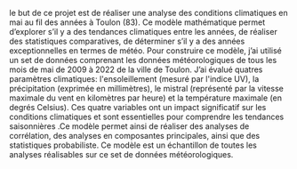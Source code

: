  le but de ce projet est de réaliser une analyse des conditions climatiques en mai au fil des années à Toulon (83). Ce modèle mathématique permet d’explorer s’il y a des tendances climatiques entre les années, de réaliser des statistiques comparatives, de déterminer s’il y a des années exceptionnelles en termes de météo.
Pour construire ce modèle, j’ai utilisé un set de données comprenant les données météorologiques de tous les mois de mai de 2009 à 2022 de la ville de Toulon. J’ai évalué quatres paramètres  climatiques: l'ensoleillement (mesuré par l'indice UV), la précipitation (exprimée en millimètres), le mistral (représenté par la vitesse maximale du vent en kilomètres par heure) et la température maximale (en degrés Celsius). Ces quatre variables ont un impact significatif sur les conditions climatiques et sont essentielles pour comprendre les tendances saisonnières
.Ce modèle permet ainsi de réaliser des analyses de corrélation, des analyses en composantes principales, ainsi que des statistiques probabiliste. Ce modèle est un échantillon de toutes les analyses réalisables sur ce set de données météorologiques. 
